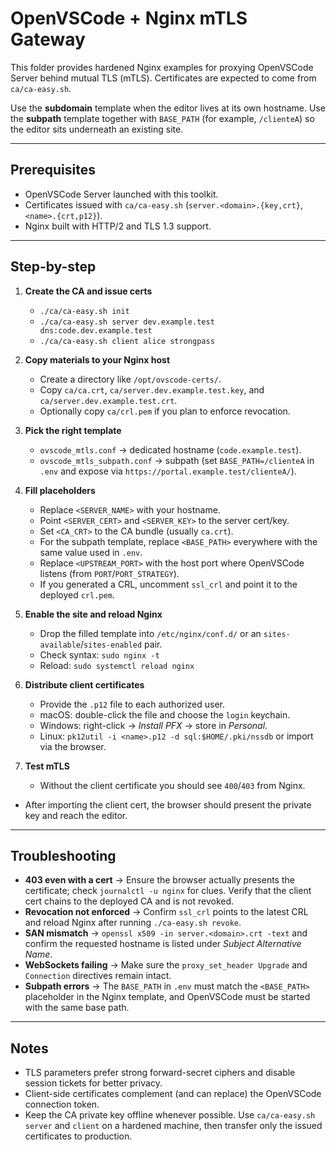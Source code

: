 # OpenVSCode + Nginx mTLS Gateway

This folder provides hardened Nginx examples for proxying OpenVSCode Server behind mutual TLS (mTLS). Certificates are expected to come from `ca/ca-easy.sh`.

Use the **subdomain** template when the editor lives at its own hostname. Use the **subpath** template together with `BASE_PATH` (for example, `/clienteA`) so the editor sits underneath an existing site.

---

## Prerequisites

- OpenVSCode Server launched with this toolkit.
- Certificates issued with `ca/ca-easy.sh` (`server.<domain>.{key,crt}`, `<name>.{crt,p12}`).
- Nginx built with HTTP/2 and TLS 1.3 support.

---

## Step-by-step

1. **Create the CA and issue certs**
   - `./ca/ca-easy.sh init`
   - `./ca/ca-easy.sh server dev.example.test dns:code.dev.example.test`
   - `./ca/ca-easy.sh client alice strongpass`

2. **Copy materials to your Nginx host**
   - Create a directory like `/opt/ovscode-certs/`.
   - Copy `ca/ca.crt`, `ca/server.dev.example.test.key`, and `ca/server.dev.example.test.crt`.
   - Optionally copy `ca/crl.pem` if you plan to enforce revocation.

3. **Pick the right template**
   - `ovscode_mtls.conf` → dedicated hostname (`code.example.test`).
   - `ovscode_mtls_subpath.conf` → subpath (set `BASE_PATH=/clienteA` in `.env` and expose via `https://portal.example.test/clienteA/`).

4. **Fill placeholders**
   - Replace `<SERVER_NAME>` with your hostname.
   - Point `<SERVER_CERT>` and `<SERVER_KEY>` to the server cert/key.
   - Set `<CA_CRT>` to the CA bundle (usually `ca.crt`).
   - For the subpath template, replace `<BASE_PATH>` everywhere with the same value used in `.env`.
   - Replace `<UPSTREAM_PORT>` with the host port where OpenVSCode listens (from `PORT`/`PORT_STRATEGY`).
   - If you generated a CRL, uncomment `ssl_crl` and point it to the deployed `crl.pem`.

5. **Enable the site and reload Nginx**
   - Drop the filled template into `/etc/nginx/conf.d/` or an `sites-available`/`sites-enabled` pair.
   - Check syntax: `sudo nginx -t`
   - Reload: `sudo systemctl reload nginx`

6. **Distribute client certificates**
   - Provide the `.p12` file to each authorized user.
   - macOS: double-click the file and choose the `login` keychain.
   - Windows: right-click → *Install PFX* → store in *Personal*.
   - Linux: `pk12util -i <name>.p12 -d sql:$HOME/.pki/nssdb` or import via the browser.

7. **Test mTLS**
   - Without the client certificate you should see `400`/`403` from Nginx.
  - After importing the client cert, the browser should present the private key and reach the editor.

---

## Troubleshooting

- **403 even with a cert** → Ensure the browser actually presents the certificate; check `journalctl -u nginx` for clues. Verify that the client cert chains to the deployed CA and is not revoked.
- **Revocation not enforced** → Confirm `ssl_crl` points to the latest CRL and reload Nginx after running `./ca-easy.sh revoke`.
- **SAN mismatch** → `openssl x509 -in server.<domain>.crt -text` and confirm the requested hostname is listed under *Subject Alternative Name*.
- **WebSockets failing** → Make sure the `proxy_set_header Upgrade` and `Connection` directives remain intact.
- **Subpath errors** → The `BASE_PATH` in `.env` must match the `<BASE_PATH>` placeholder in the Nginx template, and OpenVSCode must be started with the same base path.

---

## Notes

- TLS parameters prefer strong forward-secret ciphers and disable session tickets for better privacy.
- Client-side certificates complement (and can replace) the OpenVSCode connection token.
- Keep the CA private key offline whenever possible. Use `ca/ca-easy.sh server` and `client` on a hardened machine, then transfer only the issued certificates to production.
